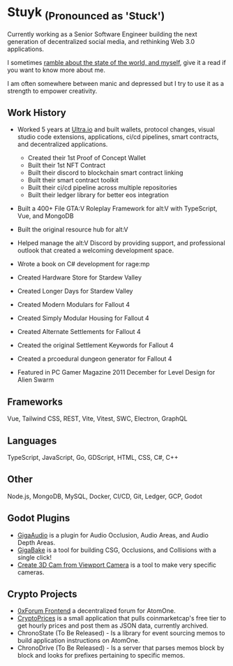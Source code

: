 # Stuyk <sub>(Pronounced as 'Stuck')</sub>

Currently working as a Senior Software Engineer building the next generation of decentralized social media, and rethinking Web 3.0 applications.

I sometimes [ramble about the state of the world, and myself](https://github.com/Stuyk/ramblings), give it a read if you want to know more about me.

I am often somewhere between manic and depressed but I try to use it as a strength to empower creativity.

## Work History

- Worked 5 years at [Ultra.io](https://ultra.io) and built wallets, protocol changes, visual studio code extensions, applications, ci/cd pipelines, smart contracts, and decentralized applications.
  - Created their 1st Proof of Concept Wallet
  - Built their 1st NFT Contract
  - Built their discord to blockchain smart contract linking
  - Built their smart contract toolkit
  - Built their ci/cd pipeline across multiple repositories
  - Built their ledger library for better eos integration

- Built a 400+ File GTA:V Roleplay Framework for alt:V with TypeScript, Vue, and MongoDB
- Built the original resource hub for alt:V
- Helped manage the alt:V Discord by providing support, and professional outlook that created a welcoming development space.
- Wrote a book on C# development for rage:mp

- Created Hardware Store for Stardew Valley
- Created Longer Days for Stardew Valley
- Created Modern Modulars for Fallout 4
- Created Simply Modular Housing for Fallout 4
- Created Alternate Settlements for Fallout 4
- Created the original Settlement Keywords for Fallout 4
- Created a prcoedural dungeon generator for Fallout 4
- Featured in PC Gamer Magazine 2011 December for Level Design for Alien Swarm

## Frameworks
Vue, Tailwind CSS, REST, Vite, Vitest, SWC, Electron, GraphQL

## Languages
TypeScript, JavaScript, Go, GDScript, HTML, CSS, C#, C++

## Other
Node.js, MongoDB, MySQL, Docker, CI/CD, Git, Ledger, GCP, Godot

## Godot Plugins

- [GigaAudio](https://github.com/Stuyk/GigaAudio-Godot) is a plugin for Audio Occlusion, Audio Areas, and Audio Depth Areas.
- [GigaBake](https://github.com/Stuyk/gigabake-godot) is a tool for building CSG, Occlusions, and Collisions with a single click!
- [Create 3D Cam from Viewport Camera](https://github.com/Stuyk/godot-create-cam-from-editor-cam) is a tool to make very specific cameras.

## Crypto Projects

- [0xForum Frontend](https://github.com/Stuyk/0x-atomone-forum-frontend) a decentralized forum for AtomOne.
- [CryptoPrices](https://github.com/Stuyk/crypto-prices) is a small application that pulls coinmarketcap's free tier to get hourly prices and post them as JSON data, currently archived.
- ChronoState (To Be Released) - Is a library for event sourcing memos to build application instructions on AtomOne.
- ChronoDrive (To Be Released) - Is a server that parses memos block by block and looks for prefixes pertaining to specific memos.
